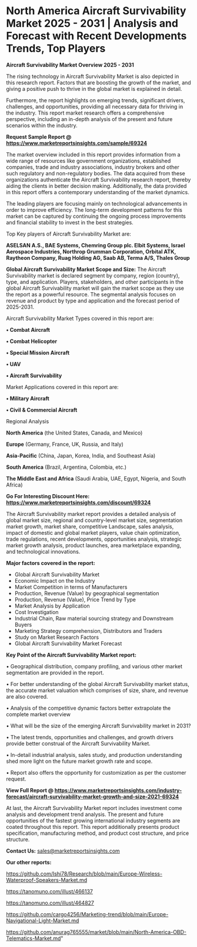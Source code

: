# North America Aircraft Survivability Market 2025 - 2031 | Analysis and Forecast with Recent Developments Trends, Top Players

<Strong> Aircraft Survivability Market Overview 2025 - 2031</strong>

The rising technology in Aircraft Survivability Market is also depicted in this research report. Factors that are boosting the growth of the market, and giving a positive push to thrive in the global market is explained in detail.

Furthermore, the report highlights on emerging trends, significant drivers, challenges, and opportunities, providing all necessary data for thriving in the industry. This report market research offers a comprehensive perspective, including an in-depth analysis of the present and future scenarios within the industry.

<strong>Request Sample Report @ <a href=https://www.marketreportsinsights.com/sample/69324>https://www.marketreportsinsights.com/sample/69324</a></strong>

The market overview included in this report provides information from a wide range of resources like government organizations, established companies, trade and industry associations, industry brokers and other such regulatory and non-regulatory bodies. The data acquired from these organizations authenticate the Aircraft Survivability research report, thereby aiding the clients in better decision making. Additionally, the data provided in this report offers a contemporary understanding of the market dynamics.

The leading players are focusing mainly on technological advancements in order to improve efficiency. The long-term development patterns for this market can be captured by continuing the ongoing process improvements and financial stability to invest in the best strategies.

Top Key players of Aircraft Survivability Market are:

<strong>ASELSAN A.S., BAE Systems, Chemring Group plc. Elbit Systems, Israel Aerospace Industries, Northrop Grumman Corporation, Orbital ATK, Raytheon Company, Ruag Holding AG, Saab AB, Terma A/S, Thales Group</strong>

<strong><b>Global Aircraft Survivability Market Scope and Size:</b></strong>
The Aircraft Survivability market is declared segment by company, region (country), type, and application. Players, stakeholders, and other participants in the global Aircraft Survivability market will gain the market scope as they use the report as a powerful resource. The segmental analysis focuses on revenue and product by type and application and the forecast period of 2025-2031.

Aircraft Survivability Market Types covered in this report are:

<strong>• Combat Aircraft

• Combat Helicopter

• Special Mission Aircraft

• UAV

• Aircraft Survivability</strong>

Market Applications covered in this report are:

<strong>• Military Aircraft

• Civil & Commercial Aircraft</strong> 

Regional Analysis

<strong>North America</strong> (the United States, Canada, and Mexico)

<strong>Europe</strong> (Germany, France, UK, Russia, and Italy)

<strong>Asia-Pacific</strong> (China, Japan, Korea, India, and Southeast Asia)

<strong>South America</strong> (Brazil, Argentina, Colombia, etc.)

<strong>The Middle East and Africa</strong> (Saudi Arabia, UAE, Egypt, Nigeria, and South Africa)

<strong>Go For Interesting Discount Here: <a href=https://www.marketreportsinsights.com/discount/69324>https://www.marketreportsinsights.com/discount/69324</a></strong>

The Aircraft Survivability market report provides a detailed analysis of global market size, regional and country-level market size, segmentation market growth, market share, competitive Landscape, sales analysis, impact of domestic and global market players, value chain optimization, trade regulations, recent developments, opportunities analysis, strategic market growth analysis, product launches, area marketplace expanding, and technological innovations.

<strong><b>Major factors covered in the report:</b></strong>
<ul>
  <li>Global Aircraft Survivability Market </li>
  <li>Economic Impact on the Industry</li>
  <li>Market Competition in terms of Manufacturers</li>
  <li>Production, Revenue (Value) by geographical segmentation</li>
  <li>Production, Revenue (Value), Price Trend by Type</li>
  <li>Market Analysis by Application</li>
  <li>Cost Investigation</li>
  <li>Industrial Chain, Raw material sourcing strategy and Downstream Buyers</li>
  <li>Marketing Strategy comprehension, Distributors and Traders</li>
  <li>Study on Market Research Factors</li>
  <li>Global Aircraft Survivability Market Forecast</li>
</ul>

<strong><b>Key Point of the Aircraft Survivability Market report:</b></strong>

• Geographical distribution, company profiling, and various other market segmentation are provided in the report.

• For better understanding of the global Aircraft Survivability market status, the accurate market valuation which comprises of size, share, and revenue are also covered.

• Analysis of the competitive dynamic factors better extrapolate the complete market overview

• What will be the size of the emerging Aircraft Survivability market in 2031?

• The latest trends, opportunities and challenges, and growth drivers provide better construal of the Aircraft Survivability Market.

• In-detail industrial analysis, sales study, and production understanding shed more light on the future market growth rate and scope.

• Report also offers the opportunity for customization as per the customer request.

<strong><b>View Full Report @ <a href=https://www.marketreportsinsights.com/industry-forecast/aircraft-survivability-market-growth-and-size-2021-69324>https://www.marketreportsinsights.com/industry-forecast/aircraft-survivability-market-growth-and-size-2021-69324</a></b></strong>


At last, the Aircraft Survivability Market report includes investment come analysis and development trend analysis. The present and future opportunities of the fastest growing international industry segments are coated throughout this report. This report additionally presents product specification, manufacturing method, and product cost structure, and price structure.

<strong>Contact Us:</strong>
sales@marketreportsinsights.com

<strong>Our other reports:</strong>

<a href=https://github.com/Ishi78/Research/blob/main/Europe-Wireless-Waterproof-Speakers-Market.md>https://github.com/Ishi78/Research/blob/main/Europe-Wireless-Waterproof-Speakers-Market.md</a>

<a href=https://tanomuno.com/illust/466137>https://tanomuno.com/illust/466137</a>

<a href=https://tanomuno.com/illust/464827>https://tanomuno.com/illust/464827</a>

<a href=https://github.com/cargo4256/Marketing-trend/blob/main/Europe-Navigational-Light-Market.md>https://github.com/cargo4256/Marketing-trend/blob/main/Europe-Navigational-Light-Market.md</a>

<a href=https://github.com/anurag765555/market/blob/main/North-America-OBD-Telematics-Market.md>https://github.com/anurag765555/market/blob/main/North-America-OBD-Telematics-Market.md</a>"
